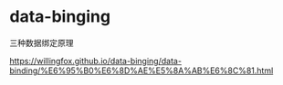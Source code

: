 # data-binging
三种数据绑定原理

https://willingfox.github.io/data-binging/data-binding/%E6%95%B0%E6%8D%AE%E5%8A%AB%E6%8C%81.html
